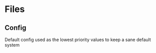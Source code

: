 # Files

## Config

Default config used as the lowest priority values to keep a sane default system
